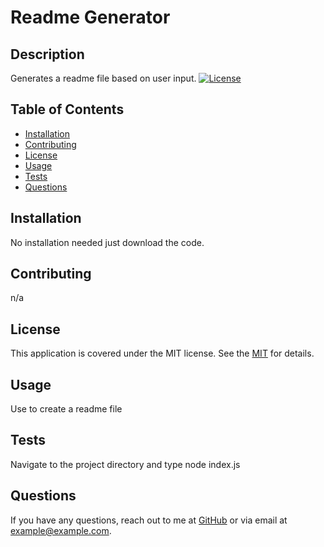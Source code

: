 # Readme Generator

## Description
Generates a readme file based on user input. [![License](https://img.shields.io/badge/License-MIT-blue.svg)](https://opensource.org/licenses/MIT)

## Table of Contents
- [Installation](#installation)
- [Contributing](#contributing)
- [License](#license)
- [Usage](#usage)
- [Tests](#tests)
- [Questions](#questions)

## Installation
No installation needed just download the code.

## Contributing
n/a

## License
This application is covered under the MIT license. See the [MIT]([License](https://opensource.org/licenses/MIT)) for details.

## Usage
Use to create a readme file

## Tests
Navigate to the project directory and type node index.js

## Questions
If you have any questions, reach out to me at [GitHub](https://github.com/Neongreen64) or via email at example@example.com.
